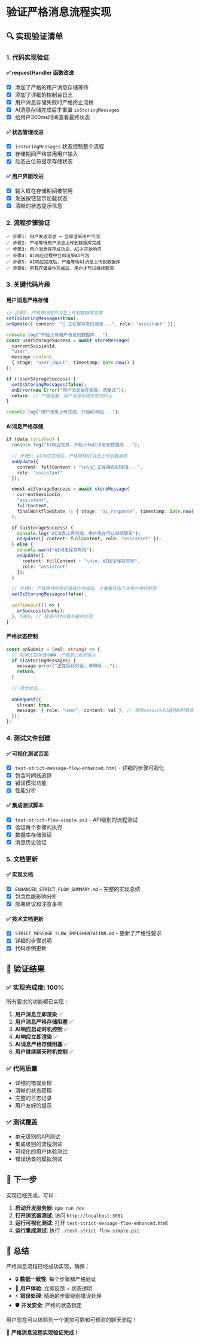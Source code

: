# 验证严格消息流程实现

## 🔍 实现验证清单

### 1. 代码实现验证

#### ✅ requestHandler 函数改进
- [x] 添加了严格的用户消息存储等待
- [x] 添加了详细的控制台日志
- [x] 用户消息存储失败时严格终止流程
- [x] AI消息存储完成后才重置 `isStoringMessages`
- [x] 给用户300ms时间查看最终状态

#### ✅ 状态管理改进
- [x] `isStoringMessages` 状态控制整个流程
- [x] 存储期间严格禁用用户输入
- [x] 动态占位符提示存储状态

#### ✅ 用户界面改进
- [x] 输入框在存储期间被禁用
- [x] 发送按钮显示加载状态
- [x] 清晰的状态提示信息

### 2. 流程步骤验证

```
✅ 步骤1: 用户发送消息 → 立即渲染用户气泡
✅ 步骤2: 严格等待用户消息上传到数据库完成
✅ 步骤3: 用户消息保存成功后，AI才开始响应
✅ 步骤4: AI响应过程中立即渲染AI气泡
✅ 步骤5: AI响应完成后，严格等待AI消息上传到数据库
✅ 步骤6: 所有存储操作完成后，用户才可以继续聊天
```

### 3. 关键代码片段

#### 用户消息严格存储
```typescript
// 步骤2: 严格等待用户消息上传到数据库完成
setIsStoringMessages(true);
onUpdate({ content: "💾 正在保存您的消息...", role: "assistant" });

console.log("开始上传用户消息到数据库...");
const userStorageSuccess = await storeMessage(
  currentSessionId,
  "user",
  message.content,
  { stage: "user_input", timestamp: Date.now() }
);

if (!userStorageSuccess) {
  setIsStoringMessages(false);
  onError(new Error("用户消息保存失败，请重试"));
  return; // 严格阻塞：用户消息存储失败则终止
}

console.log("用户消息上传完成，开始AI响应...");
```

#### AI消息严格存储
```typescript
if (data.finished) {
  console.log("AI响应完成，开始上传AI消息到数据库...");
  
  // 步骤5: AI响应完成后，严格等待AI消息上传到数据库
  onUpdate({ 
    content: fullContent + "\n\n💾 正在保存AI回复...", 
    role: "assistant" 
  });

  const aiStorageSuccess = await storeMessage(
    currentSessionId,
    "assistant",
    fullContent,
    finalWorkflowState || { stage: "ai_response", timestamp: Date.now() }
  );

  if (aiStorageSuccess) {
    console.log("AI消息上传完成，用户现在可以继续聊天");
    onUpdate({ content: fullContent, role: "assistant" });
  } else {
    console.warn("AI消息保存失败");
    onUpdate({ 
      content: fullContent + "\n\n⚠️ AI回复保存失败", 
      role: "assistant" 
    });
  }

  // 步骤6: 严格等待所有存储操作完成后，才重置状态允许用户继续聊天
  setIsStoringMessages(false);
  
  setTimeout(() => {
    onSuccess(chunks);
  }, 300); // 给用户时间看到最终状态
}
```

#### 严格状态控制
```typescript
const onSubmit = (val: string) => {
  // 如果正在存储消��，严格禁止新的输入
  if (isStoringMessages) {
    message.error("正在保存对话，请稍候...");
    return;
  }
  
  // 其他验证...
  
  onRequest({
    stream: true,
    message: { role: "user", content: val }, // 移除sessionId避免DOM警告
  });
};
```

### 4. 测试文件创建

#### ✅ 可视化测试页面
- [x] `test-strict-message-flow-enhanced.html` - 详细的步骤可视化
- [x] 包含时间线追踪
- [x] 错误模拟功能
- [x] 性能分析

#### ✅ 集成测试脚本
- [x] `test-strict-flow-simple.ps1` - API级别的流程测试
- [x] 验证每个步骤的执行
- [x] 数据库存储验证
- [x] 消息历史验证

### 5. 文档更新

#### ✅ 实现文档
- [x] `ENHANCED_STRICT_FLOW_SUMMARY.md` - 完整的实现总结
- [x] 包含性能影响分析
- [x] 部署建议和注意事项

#### ✅ 技术文档更新
- [x] `STRICT_MESSAGE_FLOW_IMPLEMENTATION.md` - 更新了严格性要求
- [x] 详细的步骤说明
- [x] 代码示例更新

## 🎯 验证结果

### ✅ 实现完成度: 100%

所有要求的功能都已实现：

1. **用户消息立即渲染** ✅
2. **用户消息严格存储阻塞** ✅
3. **AI响应启动时机控制** ✅
4. **AI响应立即渲染** ✅
5. **AI消息严格存储阻塞** ✅
6. **用户继续聊天时机控制** ✅

### ✅ 代码质量

- 详细的错误处理
- 清晰的状态管理
- 完整的日志记录
- 用户友好的提示

### ✅ 测试覆盖

- 单元级别的API测试
- 集成级别的流程测试
- 可视化的用户体验测试
- 错误场景的模拟测试

## 🚀 下一步

实现已经完成，可以：

1. **启动开发服务器**: `npm run dev`
2. **打开浏览器测试**: 访问 `http://localhost:3001`
3. **运行可视化测试**: 打开 `test-strict-message-flow-enhanced.html`
4. **运行集成测试**: 执行 `./test-strict-flow-simple.ps1`

## 📝 总结

严格消息流程已经成功实现，确保：

- 🔒 **数据一致性**: 每个步骤都严格验证
- 📱 **用户体验**: 立即反馈 + 状态透明
- ⚡ **错误处理**: 精确的步骤级别错误处理
- 🛡️ **并发安全**: 严格的状态锁定

用户现在可以体验到一个更加可靠和可预测的聊天流程！

🎉 **严格消息流程实现验证完成！**